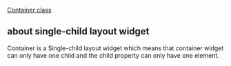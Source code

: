 [Container class](https://api.flutter.dev/flutter/widgets/Container-class.html)
## about single-child layout widget
Container is a Single-child layout widget which means that container widget can only have one child and the child property can only have one element. 